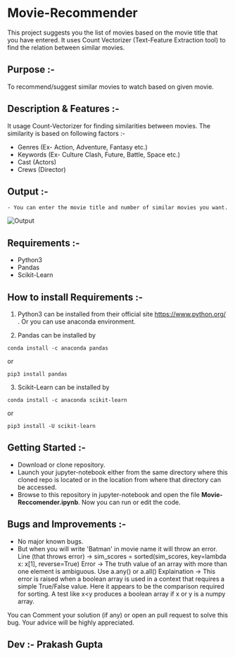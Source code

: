 # Movie-Recommender
This project suggests you the list of movies based on the movie title that you have entered. It uses Count Vectorizer (Text-Feature Extraction tool) to find the relation between similar movies.

## Purpose :- 
To recommend/suggest similar movies to watch based on given movie.


## Description & Features :-

It usage Count-Vectorizer for finding similarities between movies.
The similarity is based on following factors :-

- Genres (Ex- Action, Adventure, Fantasy etc.)
- Keywords (Ex- Culture Clash, Future, Battle, Space etc.)
- Cast (Actors)
- Crews (Director)


 ## Output :- 
 
    - You can enter the movie title and number of similar movies you want.
   
   ![Output](https://github.com/LunaticPrakash/Movie-Recommender/blob/master/Output.png?raw=true)
   
   
## Requirements :- 

- Python3
- Pandas
- Scikit-Learn


## How to install Requirements :-

1. Python3 can be installed from their official site https://www.python.org/ . Or you can use anaconda environment.

2. Pandas can be installed by
```
conda install -c anaconda pandas
``` 
or
```
pip3 install pandas
```
3. Scikit-Learn can be installed by 
```
conda install -c anaconda scikit-learn
```
or
```
pip3 install -U scikit-learn
```

## Getting Started :-

- Download or clone repository.
- Launch your jupyter-notebook either from the same directory where this cloned repo is located or in the location from where that directory can be accessed.
- Browse to this repository in jupyter-notebook and open the file **Movie-Reccomender.ipynb**. Now you can run or edit the code.


## Bugs and Improvements :-

- No major known bugs.
- But when you will write 'Batman' in movie name it will throw an error.
Line (that throws error) -> sim_scores = sorted(sim_scores, key=lambda x: x[1], reverse=True)
Error -> The truth value of an array with more than one element is ambiguous. Use a.any() or a.all()
Explaination -> This error is raised when a boolean array is used in a context that requires a simple True/False value. Here it appears to be the comparison required for sorting. A test like x<y produces a boolean array if x or y is a numpy array.

You can Comment your solution (if any) or open an pull request to solve this bug. Your advice will be highly appreciated.


## Dev :- Prakash Gupta

